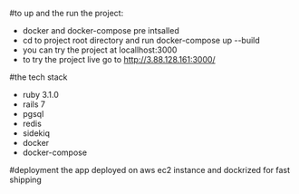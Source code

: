 #to up and the run the project:
- docker and docker-compose pre intsalled
- cd to project root directory and run docker-compose up --build
- you can try the project at locallhost:3000
- to try the project live go to http://3.88.128.161:3000/

#the tech stack
- ruby 3.1.0 
- rails 7
- pgsql
- redis
- sidekiq
- docker
- docker-compose 

#deployment 
the app deployed on aws ec2 instance and dockrized for fast shipping
